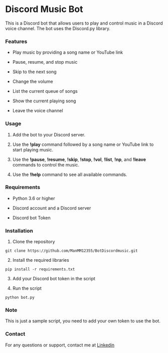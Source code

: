 # Discord Music Bot

This is a Discord bot that allows users to play and control music in a Discord voice channel. The bot uses the Discord.py library.

### Features

- Play music by providing a song name or YouTube link

- Pause, resume, and stop music

- Skip to the next song

- Change the volume

- List the current queue of songs

- Show the current playing song

- Leave the voice channel

### Usage
1. Add the bot to your Discord server.

2. Use the **!play** command followed by a song name or YouTube link to start playing music.

3. Use the **!pause**, **!resume**, **!skip**, **!stop**, **!vol**, **!list**, **!np**, and **!leave** commands to control the music.

4. Use the **!help** command to see all available commands.

### Requirements

- Python 3.6 or higher

- Discord account and a Discord server

- Discord bot Token

### Installation

1. Clone the repository

```git clone https://github.com/ManMM12355/BotDiscordmusic.git```

2. Install the required libraries

```pip install -r requirements.txt```

3. Add your Discord bot token in the script

4. Run the script

```python bot.py```

### Note

This is just a sample script, you need to add your own token to use the bot.

### Contact

For any questions or support, contact me at [Linkedin](https://www.linkedin.com/feed/)
